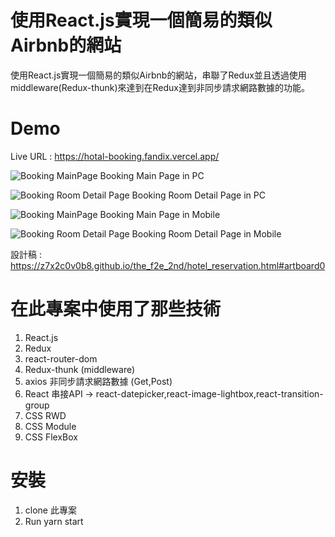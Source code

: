 # 使用React.js實現一個簡易的類似Airbnb的網站
使用React.js實現一個簡易的類似Airbnb的網站，串聯了Redux並且透過使用middleware(Redux-thunk)來達到在Redux達到非同步請求網路數據的功能。

# Demo
Live URL : https://hotal-booking.fandix.vercel.app/

![Booking MainPage](https://ithelp.ithome.com.tw/upload/images/20200704/20124767IXz5AzH7Td.png)
Booking Main Page in PC<br>

![Booking Room Detail Page](https://ithelp.ithome.com.tw/upload/images/20200704/20124767vw757SCw4C.png)
Booking Room Detail Page in PC<br>

![Booking MainPage](https://ithelp.ithome.com.tw/upload/images/20200704/20124767vbPOTcW3yv.png)
Booking Main Page in Mobile<br>

![Booking Room Detail Page](https://ithelp.ithome.com.tw/upload/images/20200704/20124767oZKQiXhg96.png)
Booking Room Detail Page in Mobile<br>

設計稿 : https://z7x2c0v0b8.github.io/the_f2e_2nd/hotel_reservation.html#artboard0

# 在此專案中使用了那些技術
1. React.js
2. Redux 
3. react-router-dom
4. Redux-thunk (middleware)
5. axios 非同步請求網路數據 (Get,Post)
6. React 串接API -> react-datepicker,react-image-lightbox,react-transition-group
7. CSS RWD
8. CSS Module
9. CSS FlexBox

# 安裝
1. clone 此專案
2. Run yarn start
